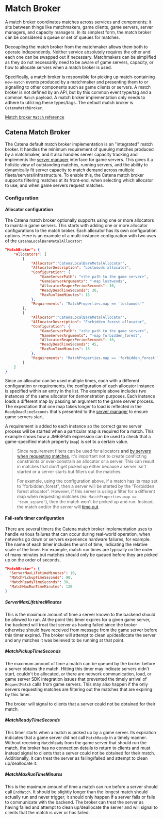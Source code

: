 # Match Broker
A match broker coordinates matches across services and components; it sits between things like matchmakers, game clients, game servers, server managers, and capacity managers. In its simplest form, the match broker can be considered a queue or set of queues for matches.

Decoupling the match broker from the matchmaker allows them both to operate independently. Neither service absolutely requires the other and each one can be swapped out if necessary. Matchmakers can be simplified as they do not necessarily need to be aware of game servers, capacity, or how to allocate servers when a match broker is used.

Specifically, a match broker is responsible for picking up match-containing `new-match` events produced by a matchmaker and presenting them to or signalling to other components such as game clients or servers. A match broker is not defined by an API, but by this common event type/tag and a common `Match` payload. A match broker implementation only needs to adhere to utilizing these types/tags. The default match broker is `CatenaMatchBroker`.

[Match broker `Match` reference](https://github.com/CatenaTools/catena-tools-core/blob/main/catena-tools-core/Protos/api/v1/match_broker.proto)

## Catena Match Broker

The Catena default match broker implementation is an "integrated" match broker. It handles the minimum requirement of queuing matches produced by a matchmaker, and it also handles server capacity tracking and implements the [server manager](Server-Manager.md) interface for game servers. This gives it a holistic view of outstanding matches, running servers, and the ability to dynamically fit server capacity to match demand across multiple fleets/servers/infrastructure. To enable this, the Catena match broker supports filtering matches at its front-end, when selecting which <tooltip term="Allocator">allocator</tooltip> to use, and when game servers request matches.

### Configuration

#### Allocator configuration

The Catena match broker optionally supports using one or more allocators to maintain game servers. This starts with adding one or more allocator configurations to the match broker. Each allocator has its own configuration options. Here is an example of a multi-instance configuration with two uses of the `CatenaLocalBareMetalAllocator`:

```json
"MatchBroker": {
	"Allocators": [
		{
			"Allocator":"CatenaLocalBareMetalAllocator",
			"AllocatorDescription": "Lostwoods allocator",
			"Configuration": {
				"GameServerPath": "<the path to the game server>",
				"GameServerArguments": "-map lostwoods",
				"AllocatorReaperPeriodSeconds": 10,
				"ReadyDeadlineSeconds": 30,
				"MaxRunTimeMinutes": 15
			},
			"Requirements": "MatchProperties.map == 'lostwoods'"
		},
		{
			"Allocator":"CatenaLocalBareMetalAllocator",
			"AllocatorDescription": "Forbidden forest allocator",
			"Configuration": {
				"GameServerPath": "<the path to the game server>",
				"GameServerArguments": "-map forbidden_forest",
				"AllocatorReaperPeriodSeconds": 10,
				"ReadyDeadlineSeconds": 45,
				"MaxRunTimeMinutes": 15
			},
			"Requirements": "MatchProperties.map == 'forbidden_forest'"
		}
	]
}
```

Since an allocator can be used multiple times, each with a different configuration or requirements, the configuration of each allocator instance is specified within an entry in the list. The example above includes two instances of the same allocator for demonstration purposes. Each instance loads a different map by passing an argument to the game server process. The expectation that one map takes longer to load is reflected in the `ReadyDeadlineSeconds` that's presented to the [server manager](Server-Manager.md) to ensure game servers start.

A requirement is added to each instance so the correct game server process will be started when a particular map is required for a match. This example shows how a <tooltip term="JMESPath">JMESPath</tooltip> expression can be used to check that a game-specified match property (`map`) is set to a certain value.

> Since requirement filters can be used for allocators **and** [by servers when requesting matches](Server-Manager.md#requirements-filter), it's important not to create conflicting constraints or over-constrain an allocator or a server. This can result in matches that don't get picked up either because a server isn't started or a server starts but filters out the matches.
>
> For example, using the configuration above, if a match has its map set to "forbidden_forest", then a server will be started by the "Forbidden forest allocator". However, if this server is using a filter for a different map when requesting matches (ex: `MatchProperties.map == 'town_square'`), then the match won't be picked up and run. Instead, the match and/or the server will [time out](Match-Broker.md#fail-safe-timer-configuration).

#### Fail-safe timer configuration

There are several timers the Catena match broker implementation uses to handle various failures that can occur during real-world operation, when networks go down or servers experience hardware failures, for example. The name of each timer includes the unit of time, indicating the relative scale of the timer. For example, match run times are typically on the order of many minutes but matches should only be queued before they are picked up on the order of seconds.

```json
"MatchBroker": {
  "ServerMaxLifetimeMinutes": 10,
  "MatchPickupTimeSeconds": 90,
  "MatchReadyTimeSeconds": 30,
  "MatchMaxRunTimeMinutes": 120
}
```

##### ServerMaxLifetimeMinutes

This is the maximum amount of time a server known to the backend should be allowed to run. At the point this timer expires for a given game server, the backend will treat that server as having failed since the broker otherwise should have received from message from the game server before this timer expired. The broker will attempt to clean up/deallocate the server and any matches it was believed to be running at that point.

##### MatchPickupTimeSeconds

The maximum amount of time a match can be queued by the broker before a server obtains the match. Hitting this timer may indicate servers didn't start, couldn't be allocated, or there are network communication, load, or game server SDK integration issues that prevented the timely arrival of `RequestMatch` calls from game servers. This may also happen if the only servers requesting matches are filtering out the matches that are expiring by this timer.

The broker will signal to clients that a server could not be obtained for their match.

##### MatchReadyTimeSeconds

This timer starts when a match is picked up by a game server. Its expiration indicates that a game server did not call `MatchReady` in a timely manner. Without receiving `MatchReady` from the game server that should run the match, the broker has no connection details to return to clients and must instead signal to clients that a server could not be obtained for their match. Additionally, it can treat the server as failing/failed and attempt to clean up/deallocate it.

##### MatchMaxRunTimeMinutes

This is the maximum amount of time a match can run before a server should call `EndMatch`. It should be slightly longer than the longest match should actually run and never trigger; it should only happen if a server fails or fails to communicate with the backend. The broker can treat the server as having failed and attempt to clean up/deallocate the server and will signal to clients that the match is over or has failed.